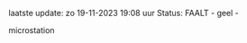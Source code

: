 laatste update: 
zo 19-11-2023 19:08   uur 
Status: FAALT - geel - 
<div class="service Y">microstation</div>